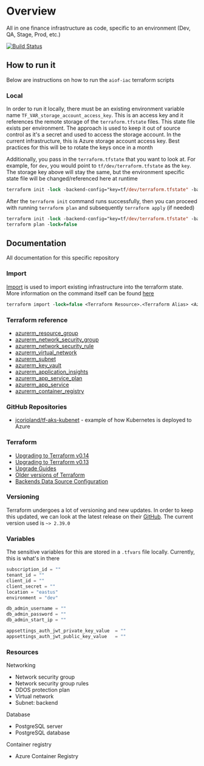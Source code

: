 # Overview

All in one finance infrastructure as code, specific to an environment (Dev, QA, Stage, Prod, etc.)

[![Build Status](https://dev.azure.com/gkamacharov/gkama-cicd/_apis/build/status/kamacharovs.aiof-iac?branchName=master)](https://dev.azure.com/gkamacharov/gkama-cicd/_build/latest?definitionId=24&branchName=master)

## How to run it

Below are instructions on how to run the `aiof-iac` terraform scripts

### Local

In order to run it locally, there must be an existing environment variable name `TF_VAR_storage_account_access_key`. This is an access key and it references the remote storage of the `terraform.tfstate` files. This state file exists per environment. The approach is used to keep it out of source control as it's a secret and used to access the storage account. In the current infrastructure, this is Azure storage account access key. Best practices for this will be to rotate the keys once in a month

Additionally, you pass in the `terraform.tfstate` that you want to look at. For example, for `dev`, you would point to `tf/dev/terraform.tfstate` as the `key`. The storage key above will stay the same, but the environment specific state file will be changed/referenced here at runtime

```ps
terraform init -lock -backend-config="key=tf/dev/terraform.tfstate" -backend-config="access_key=$env:TF_VAR_storage_account_access_key"
```

After the `terraform init` command runs successfully, then you can proceed with running `terraform plan` and subsequently `terraform apply` (if needed)

```ps
terraform init -lock -backend-config="key=tf/dev/terraform.tfstate" -backend-config="access_key=$env:TF_VAR_storage_account_access_key"
terraform plan -lock=false
```

## Documentation

All documentation for this specific repository

### Import

[Import](https://www.terraform.io/docs/import/index.html) is used to import existing infrastructure into the terraform state. More information on the command itself can be found [here](https://www.terraform.io/docs/commands/import.html)

```ps
terraform import -lock=false <Terraform Resource>.<Terraform Alias> <Azure Resource Id>
```

### Terraform reference

- [azurerm_resource_group](https://www.terraform.io/docs/providers/azurerm/r/resource_group.html)
- [azurerm_network_security_group](https://www.terraform.io/docs/providers/azurerm/r/network_security_group.html)
- [azurerm_network_security_rule](https://www.terraform.io/docs/providers/azurerm/r/network_security_rule.html)
- [azurerm_virtual_network](https://www.terraform.io/docs/providers/azurerm/r/virtual_network.html)
- [azurerm_subnet](https://www.terraform.io/docs/providers/azurerm/r/subnet.html)
- [azurerm_key_vault](https://www.terraform.io/docs/providers/azurerm/r/key_vault.html)
- [azurerm_application_insights](https://www.terraform.io/docs/providers/azurerm/r/application_insights.html)
- [azurerm_app_service_plan](https://www.terraform.io/docs/providers/azurerm/r/app_service_plan.html)
- [azurerm_app_service](https://www.terraform.io/docs/providers/azurerm/r/app_service.html)
- [azurerm_container_registry](https://registry.terraform.io/providers/hashicorp/azurerm/latest/docs/resources/container_registry)

### GitHub Repositories

- [jcorioland/tf-aks-kubenet](https://github.com/jcorioland/tf-aks-kubenet/blob/master/tf/aks.tf) - example of how Kubernetes is deployed to Azure

### Terraform

- [Upgrading to Terraform v0.14](https://www.terraform.io/upgrade-guides/0-14.html)
- [Upgrading to Terraform v0.13](https://www.terraform.io/upgrade-guides/0-13.html)
- [Upgrade Guides](https://www.terraform.io/upgrade-guides/index.html)
- [Older versions of Terraform](https://releases.hashicorp.com/terraform/)
- [Backends Data Source Configuration](https://www.terraform.io/docs/backends/types/azurerm.html#data-source-configuration)

### Versioning

Terraform undergoes a lot of versioning and new updates. In order to keep this updated, we can look at the latest release on their [GitHub](https://github.com/terraform-providers/terraform-provider-azurerm). The current version used is `~> 2.39.0`

### Variables

The sensitive variables for this are stored in a `.tfvars` file locally. Currently, this is what's in there

```terraform
subscription_id = ""
tenant_id = ""
client_id = ""
client_secret = ""
location = "eastus"
environment = "dev"

db_admin_username = ""
db_admin_password = ""
db_admin_start_ip = ""

appsettings_auth_jwt_private_key_value  = ""
appsettings_auth_jwt_public_key_value   = ""
```

### Resources

Networking

- Network security group
- Network security group rules
- DDOS protection plan
- Virtual network
- Subnet: backend

Database

- PostgreSQL server
- PostgreSQL database

Container registry

- Azure Container Registry
